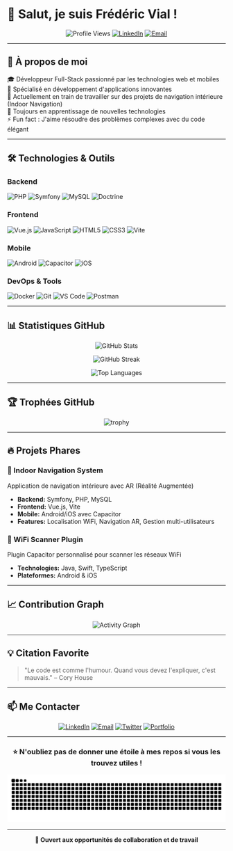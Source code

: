 # 👋 Salut, je suis Frédéric Vial !

<div align="center">
  
![Profile Views](https://komarev.com/ghpvc/?username=Fred-69dev&color=blueviolet&style=flat-square)
[![LinkedIn](https://img.shields.io/badge/LinkedIn-Connect-blue?style=flat-square&logo=linkedin)](https://linkedin.com/in/VOTRE_PROFIL)
[![Email](https://img.shields.io/badge/Email-Contact-red?style=flat-square&logo=gmail)](mailto:freddev69@gmail.com)

</div>

---

## 🚀 À propos de moi

🎓 Développeur Full-Stack passionné par les technologies web et mobiles  
💼 Spécialisé en développement d'applications innovantes  
🔭 Actuellement en train de travailler sur des projets de navigation intérieure (Indoor Navigation)  
🌱 Toujours en apprentissage de nouvelles technologies  
⚡ Fun fact : J'aime résoudre des problèmes complexes avec du code élégant

---

## 🛠️ Technologies & Outils

### Backend
![PHP](https://img.shields.io/badge/PHP-777BB4?style=for-the-badge&logo=php&logoColor=white)
![Symfony](https://img.shields.io/badge/Symfony-000000?style=for-the-badge&logo=symfony&logoColor=white)
![MySQL](https://img.shields.io/badge/MySQL-4479A1?style=for-the-badge&logo=mysql&logoColor=white)
![Doctrine](https://img.shields.io/badge/Doctrine-FC6D26?style=for-the-badge&logo=doctrine&logoColor=white)

### Frontend
![Vue.js](https://img.shields.io/badge/Vue.js-4FC08D?style=for-the-badge&logo=vue.js&logoColor=white)
![JavaScript](https://img.shields.io/badge/JavaScript-F7DF1E?style=for-the-badge&logo=javascript&logoColor=black)
![HTML5](https://img.shields.io/badge/HTML5-E34F26?style=for-the-badge&logo=html5&logoColor=white)
![CSS3](https://img.shields.io/badge/CSS3-1572B6?style=for-the-badge&logo=css3&logoColor=white)
![Vite](https://img.shields.io/badge/Vite-646CFF?style=for-the-badge&logo=vite&logoColor=white)

### Mobile
![Android](https://img.shields.io/badge/Android-3DDC84?style=for-the-badge&logo=android&logoColor=white)
![Capacitor](https://img.shields.io/badge/Capacitor-119EFF?style=for-the-badge&logo=capacitor&logoColor=white)
![iOS](https://img.shields.io/badge/iOS-000000?style=for-the-badge&logo=ios&logoColor=white)

### DevOps & Tools
![Docker](https://img.shields.io/badge/Docker-2496ED?style=for-the-badge&logo=docker&logoColor=white)
![Git](https://img.shields.io/badge/Git-F05032?style=for-the-badge&logo=git&logoColor=white)
![VS Code](https://img.shields.io/badge/VS_Code-007ACC?style=for-the-badge&logo=visual-studio-code&logoColor=white)
![Postman](https://img.shields.io/badge/Postman-FF6C37?style=for-the-badge&logo=postman&logoColor=white)

---

## 📊 Statistiques GitHub

<div align="center">
  
![GitHub Stats](https://github-readme-stats.vercel.app/api?username=Fred-69dev&show_icons=true&theme=radical&hide_border=true&include_all_commits=true&count_private=true)

![GitHub Streak](https://github-readme-streak-stats.herokuapp.com/?user=Fred-69dev&theme=radical&hide_border=true)

![Top Languages](https://github-readme-stats.vercel.app/api/top-langs/?username=Fred-69dev&layout=compact&theme=radical&hide_border=true&langs_count=8)

</div>

---

## 🏆 Trophées GitHub

<div align="center">
  
![trophy](https://github-profile-trophy.vercel.app/?username=Fred-69dev&theme=radical&no-frame=true&no-bg=true&margin-w=4&row=1)

</div>

---

## 🔥 Projets Phares

### 🧭 Indoor Navigation System
Application de navigation intérieure avec AR (Réalité Augmentée)
- **Backend:** Symfony, PHP, MySQL
- **Frontend:** Vue.js, Vite
- **Mobile:** Android/iOS avec Capacitor
- **Features:** Localisation WiFi, Navigation AR, Gestion multi-utilisateurs

### 📱 WiFi Scanner Plugin
Plugin Capacitor personnalisé pour scanner les réseaux WiFi
- **Technologies:** Java, Swift, TypeScript
- **Plateformes:** Android & iOS

---

## 📈 Contribution Graph

<div align="center">
  
![Activity Graph](https://github-readme-activity-graph.vercel.app/graph?username=Fred-69dev&theme=react-dark&hide_border=true)

</div>

---

## 💡 Citation Favorite

> "Le code est comme l'humour. Quand vous devez l'expliquer, c'est mauvais." – Cory House

---

## 📫 Me Contacter

<div align="center">

[![LinkedIn](https://img.shields.io/badge/LinkedIn-0077B5?style=for-the-badge&logo=linkedin&logoColor=white)](https://linkedin.com/in/VOTRE_PROFIL)
[![Email](https://img.shields.io/badge/Email-D14836?style=for-the-badge&logo=gmail&logoColor=white)](mailto:freddev69@gmail.com)
[![Twitter](https://img.shields.io/badge/Twitter-1DA1F2?style=for-the-badge&logo=twitter&logoColor=white)](https://twitter.com/VOTRE_USERNAME)
[![Portfolio](https://img.shields.io/badge/Portfolio-FF5722?style=for-the-badge&logo=google-chrome&logoColor=white)](https://indoornav.eu)

</div>

---

<div align="center">
  
### ⭐ N'oubliez pas de donner une étoile à mes repos si vous les trouvez utiles !

![Snake animation](https://github.com/Fred-69dev/Fred-69dev/blob/output/github-contribution-grid-snake.svg)

</div>

---

<div align="center">
  
**💼 Ouvert aux opportunités de collaboration et de travail**

</div>
